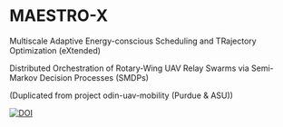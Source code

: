 # MAESTRO-X
Multiscale Adaptive Energy-conscious Scheduling and TRajectory Optimization (eXtended)

Distributed Orchestration of Rotary-Wing UAV Relay Swarms via Semi-Markov Decision Processes (SMDPs)

(Duplicated from project odin-uav-mobility (Purdue & ASU))

[![DOI](https://zenodo.org/badge/480597753.svg)](https://zenodo.org/badge/latestdoi/480597753)

